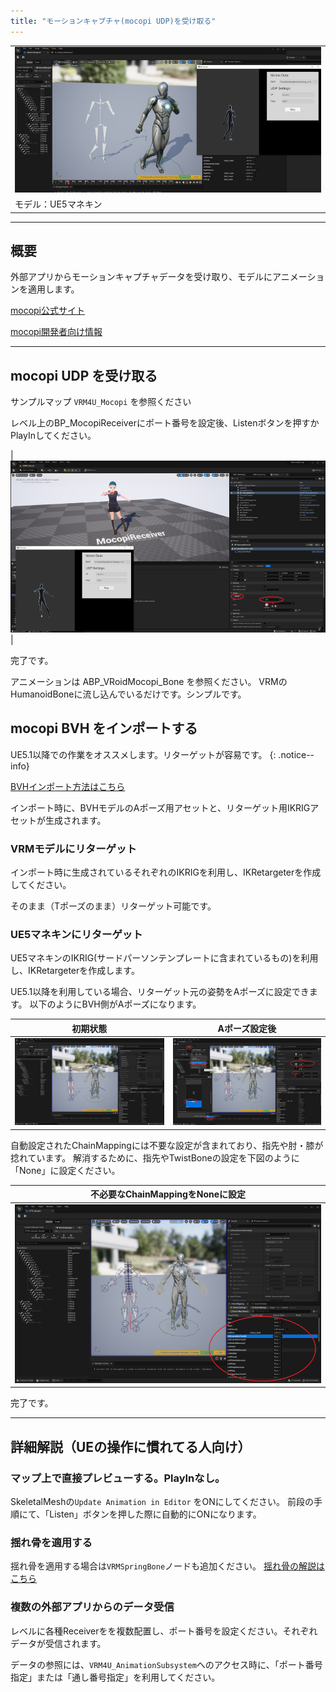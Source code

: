 ```yaml
---
title: "モーションキャプチャ(mocopi UDP)を受け取る"
---
```


||
|-|
|[![](./assets/images/small/08a_m5.png)](../assets/images/small/08a_m5.png)|
|モデル：UE5マネキン|

----

## 概要

外部アプリからモーションキャプチャデータを受け取り、モデルにアニメーションを適用します。

[mocopi公式サイト](https://www.sony.jp/mocopi)

[mocopi開発者向け情報](https://www.sony.net/Products/mocopi-dev/jp/documents/Home/TechSpec.html)

----

## mocopi UDP を受け取る

サンプルマップ `VRM4U_Mocopi` を参照ください

レベル上のBP_MocopiReceiverにポート番号を設定後、Listenボタンを押すかPlayInしてください。

|[![](./assets/images/small/08a_m1.png)](../assets/images/small/08a_m1.png)|

完了です。

アニメーションは ABP_VRoidMocopi_Bone を参照ください。
VRMのHumanoidBoneに流し込んでいるだけです。シンプルです。

## mocopi BVH をインポートする

UE5.1以降での作業をオススメします。リターゲットが容易です。
{: .notice--info}

[BVHインポート方法はこちら](../04_bvh/)

インポート時に、BVHモデルのAポーズ用アセットと、リターゲット用IKRIGアセットが生成されます。

### VRMモデルにリターゲット

インポート時に生成されているそれぞれのIKRIGを利用し、IKRetargeterを作成してください。

そのまま（Tポーズのまま）リターゲット可能です。

### UE5マネキンにリターゲット


UE5マネキンのIKRIG(サードパーソンテンプレートに含まれているもの)を利用し、IKRetargeterを作成します。

UE5.1以降を利用している場合、リターゲット元の姿勢をAポーズに設定できます。
以下のようにBVH側がAポーズになります。

|初期状態|Aポーズ設定後|
|-|-|
|[![](./assets/images/small/08a_m4.png)](../assets/images/small/08a_m4.png)|[![](./assets/images/small/08a_m2.png)](../assets/images/small/08a_m2.png)|

自動設定されたChainMappingには不要な設定が含まれており、指先や肘・膝が捻れています。
解消するために、指先やTwistBoneの設定を下図のように「None」に設定ください。

|不必要なChainMappingをNoneに設定|
|-|
|[![](./assets/images/small/08a_m3.png)](../assets/images/small/08a_m3.png)|

完了です。

----

## 詳細解説（UEの操作に慣れてる人向け）

### マップ上で直接プレビューする。PlayInなし。

SkeletalMeshの`Update Animation in Editor` をONにしてください。
前段の手順にて、「Listen」ボタンを押した際に自動的にONになります。

### 揺れ骨を適用する

揺れ骨を適用する場合は`VRMSpringBone`ノードも追加ください。
[揺れ骨の解説はこちら](../01_animation/)

### 複数の外部アプリからのデータ受信

レベルに各種Receiverをを複数配置し、ポート番号を設定ください。それぞれデータが受信されます。

データの参照には、`VRM4U_AnimationSubsystem`へのアクセス時に、「ポート番号指定」または「通し番号指定」を利用してください。
